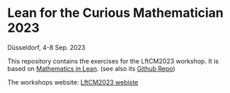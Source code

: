 Lean for the Curious Mathematician 2023
=======================================
Düsseldorf, 4-8 Sep. 2023

This repository contains the exercises for the LftCM2023 workshop. It is based on
[Mathematics in Lean](https://leanprover-community.github.io/mathematics_in_lean/).
(see also its [Github Repo](https://github.com/leanprover-community/mathematics_in_lean))

The workshops website: [LftCM2023 webiste](https://lftcm2023.github.io/)
